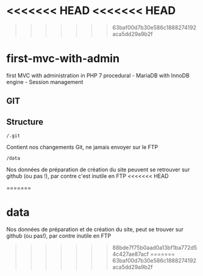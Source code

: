<<<<<<< HEAD
<<<<<<< HEAD
=======
>>>>>>> 63baf00d7b30e586c1888274192aca5dd29a9b2f
# first-mvc-with-admin
first MVC with administration in PHP 7 procedural - MariaDB with InnoDB engine - Session management

## GIT

## Structure

`/.git`

Contient nos changements Git, ne jamais envoyer sur le FTP

`/data`

Nos données de préparation de création du site peuvent se retrouver sur github (ou pas !),
par contre c'est inutile en FTP
<<<<<<< HEAD

=======
# data

Nos données de préparation et de création du site, peut se trouver sur github (ou pas!), par contre inutile en FTP
>>>>>>> 88bde7f75b0aad0a13bf1ba772d54c427ae87acf
=======
>>>>>>> 63baf00d7b30e586c1888274192aca5dd29a9b2f
